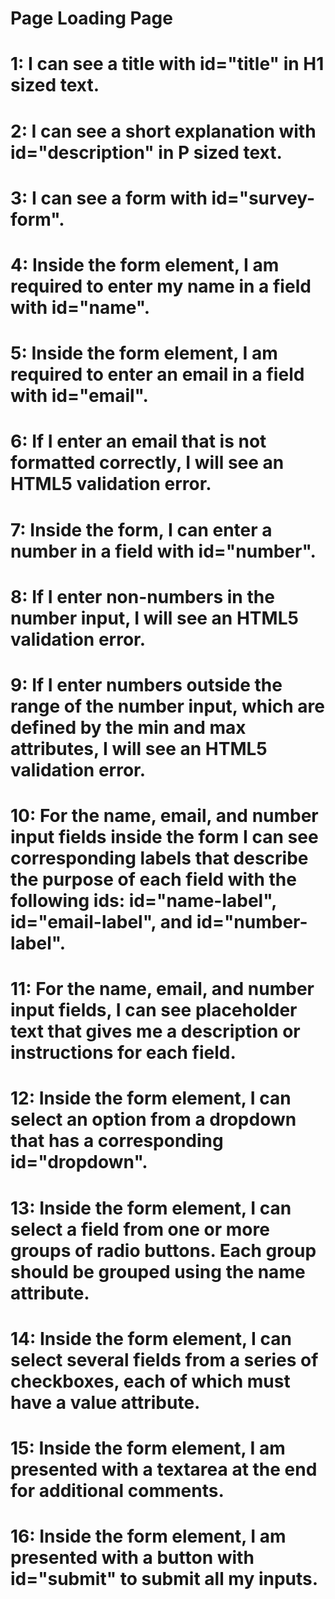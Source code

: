 # Page Loading Page
 # 1: I can see a title with id="title" in H1 sized text.

# 2: I can see a short explanation with id="description" in P sized text.

# 3: I can see a form with id="survey-form".

# 4: Inside the form element, I am required to enter my name in a field with id="name".

# 5: Inside the form element, I am required to enter an email in a field with id="email".

# 6: If I enter an email that is not formatted correctly, I will see an HTML5 validation error.

# 7: Inside the form, I can enter a number in a field with id="number".

# 8: If I enter non-numbers in the number input, I will see an HTML5 validation error.

# 9: If I enter numbers outside the range of the number input, which are defined by the min and max attributes, I will see an HTML5 validation error.

# 10: For the name, email, and number input fields inside the form I can see corresponding labels that describe the purpose of each field with the following ids: id="name-label", id="email-label", and id="number-label".

# 11: For the name, email, and number input fields, I can see placeholder text that gives me a description or instructions for each field.

# 12: Inside the form element, I can select an option from a dropdown that has a corresponding id="dropdown".

# 13: Inside the form element, I can select a field from one or more groups of radio buttons. Each group should be grouped using the name attribute.

# 14: Inside the form element, I can select several fields from a series of checkboxes, each of which must have a value attribute.

# 15: Inside the form element, I am presented with a textarea at the end for additional comments.

# 16: Inside the form element, I am presented with a button with id="submit" to submit all my inputs.

